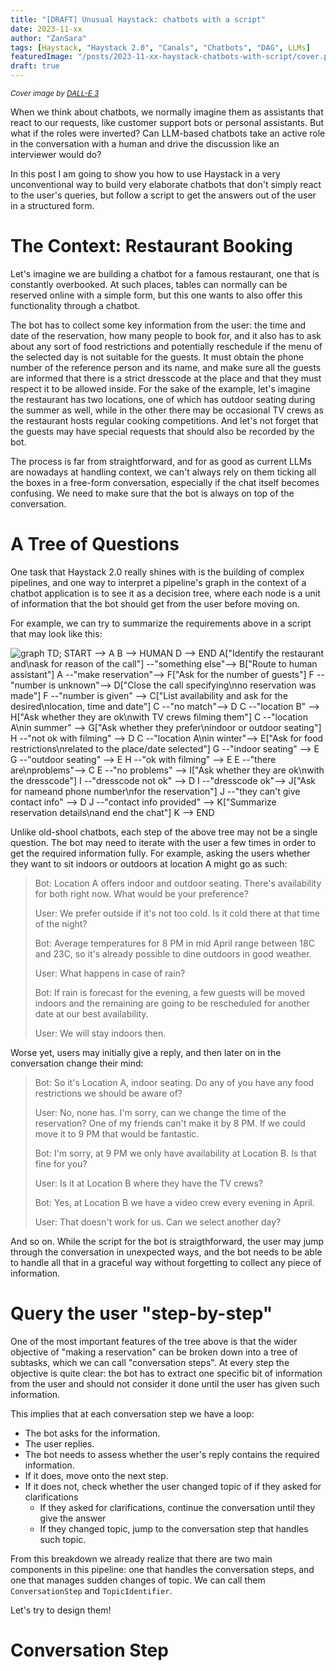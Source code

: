 ```yaml
---
title: "[DRAFT] Unusual Haystack: chatbots with a script"
date: 2023-11-xx
author: "ZanSara"
tags: [Haystack, "Haystack 2.0", "Canals", "Chatbots", "DAG", LLMs]
featuredImage: "/posts/2023-11-xx-haystack-chatbots-with-script/cover.png"
draft: true
---
```


<small>*Cover image by [DALL-E 3](https://openai.com/dall-e-3)*</small>

When we think about chatbots, we normally imagine them as assistants that react to our requests, like customer support bots or personal assistants. But what if the roles were inverted? Can LLM-based chatbots take an active role in the conversation with a human and drive the discussion like an interviewer would do?

In this post I am going to show you how to use Haystack in a very unconventional way to build very elaborate chatbots that don't simply react to the user's queries, but follow a script to get the answers out of the user in a structured form.

# The Context: Restaurant Booking

Let's imagine we are building a chatbot for a famous restaurant, one that is constantly overbooked. At such places, tables can normally can be reserved online with a simple form, but this one wants to also offer this functionality through a chatbot. 

The bot has to collect some key information from the user: the time and date of the reservation, how many people to book for, and it also has to ask about any sort of food restrictions and potentially reschedule if the menu of the selected day is not suitable for the guests. It must obtain the phone number of the reference person and its name, and make sure all the guests are informed that there is a strict dresscode at the place and that they must respect it to be allowed inside. For the sake of the example, let's imagine the restaurant has two locations, one of which has outdoor seating during the summer as well, while in the other there may be occasional TV crews as the restaurant hosts regular  cooking competitions. And let's not forget that the guests may have special requests that should also be recorded by the bot.

The process is far from straightforward, and for as good as current LLMs are nowadays at handling context, we can't always rely on them ticking all the boxes in a free-form conversation, especially if the chat itself becomes confusing. We need to make sure that the bot is always on top of the conversation.

# A Tree of Questions

One task that Haystack 2.0 really shines with is the building of complex pipelines, and one way to interpret a pipeline's graph in the context of a chatbot application is to see it as a decision tree, where each node is a unit of information that the bot should get from the user before moving on.

For example, we can try to summarize the requirements above in a script that may look like this:

![graph TD;
START --> A
B --> HUMAN
D --> END
A["Identify the restaurant and\nask for reason of the call"] --"something else"-->  B["Route to human assistant"]
A --"make reservation"--> F["Ask for the number of guests"]
F --"number is unknown"--> D["Close the call specifying\nno reservation was made"]
F --"number is given" --> C["List availability and ask for the desired\nlocation, time and date"]
C --"no match"--> D
C --"location B" --> H["Ask whether they are ok\nwith TV crews filming them"]
C --"location A\nin summer" --> G["Ask whether they prefer\nindoor or outdoor seating"]
H --"not ok with filming" --> D
C --"location A\nin winter"--> E["Ask for food restrictions\nrelated to the place/date selected"]
G --"indoor seating" --> E
G --"outdoor seating" --> E
H --"ok with filming" --> E
E --"there are\nproblems"--> C
E --"no problems" -->  I["Ask whether they are ok\nwith the dresscode"]
I --"dresscode not ok" --> D
I --"dresscode ok"--> J["Ask for nameand phone number\nfor the reservation"]
J --"they can't give contact info" --> D
J --"contact info provided" --> K["Summarize reservation details\nand end the chat"]
K --> END](/posts/2023-11-xx-haystack-chatbots-with-script/conversation-tree.png)

Unlike old-shool chatbots, each step of the above tree may not be a single question. The bot may need to iterate with the user a few times in order to get the required information fully. For example, asking the users whether they want to sit indoors or outdoors at location A might go as such:

> Bot: Location A offers indoor and outdoor seating. There's availability for both right now. What would be your preference?
>
> User: We prefer outside if it's not too cold. Is it cold there at that time of the night?
>
> Bot: Average temperatures for 8 PM in mid April range between 18C and 23C, so it's already possible to dine outdoors in good weather.
>
> User: What happens in case of rain?
>
> Bot: If rain is forecast for the evening, a few guests will be moved indoors and the remaining are going to be rescheduled for another date at our best availability.
>
> User: We will stay indoors then.

Worse yet, users may initially give a reply, and then later on in the conversation change their mind:

> Bot: So it's Location A, indoor seating. Do any of you have any food restrictions we should be aware of?
>
> User: No, none has. I'm sorry, can we change the time of the reservation? One of my friends can't make it by 8 PM. If we could move it to 9 PM that would be fantastic.
>
> Bot: I'm sorry, at 9 PM we only have availability at Location B. Is that fine for you?
> 
> User: Is it at Location B where they have the TV crews?
>
> Bot: Yes, at Location B we have a video crew every evening in April.
>
> User: That doesn't work for us. Can we select another day?

And so on. While the script for the bot is straigthforward, the user may jump through the conversation in unexpected ways, and the bot needs to be able to handle all that in a graceful way without forgetting to collect any piece of information.

# Query the user "step-by-step"

One of the most important features of the tree above is that the wider objective of "making a reservation" can be broken down into a tree of subtasks, which we can call "conversation steps". At every step the objective is quite clear: the bot has to extract one specific bit of information from the user and should not consider it done until the user has given such information.

This implies that at each conversation step we have a loop:
- The bot asks for the information.
- The user replies.
- The bot needs to assess whether the user's reply contains the required information.
- If it does, move onto the next step.
- If it does not, check whether the user changed topic of if they asked for clarifications
  - If they asked for clarifications, continue the conversation until they give the answer
  - If they changed topic, jump to the conversation step that handles such topic.

From this breakdown we already realize that there are two main components in this pipeline: one that handles the conversation steps, and one that manages sudden changes of topic. We can call them `ConversationStep` and `TopicIdentifier`.

Let's try to design them!

# Conversation Step



